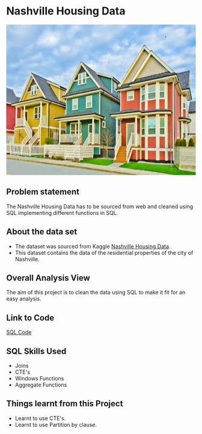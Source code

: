 # Nashville Housing Data

<p align="center">
 <img src='https://github.com/shrikrishnau/Portfolio/blob/main/images/house.jpg?raw=true' width="900", height="400">

</p>

## Problem statement
The Nashville Housing Data has to be sourced from web and cleaned using SQL implementing different functions in SQL.


## About the data set
* The dataset was sourced from Kaggle [Nashville Housing Data](https://www.kaggle.com/datasets/tmthyjames/nashville-housing-data).
* This dataset contains the data of the residential properties of the city of Nashville.


## Overall Analysis View
The aim of this project is to clean the data using SQL to make it fit for an easy analysis.

## Link to Code
[SQL Code](https://github.com/shrikrishnau/Nashville_Housing_Data/blob/main/Nashville%20Housing%20Data.sql)

## SQL Skills Used
* Joins
* CTE's
* Windows Functions
* Aggregate Functions

## Things learnt from this Project 
* Learnt to use CTE's.
* Learnt to use Partition by clause.





